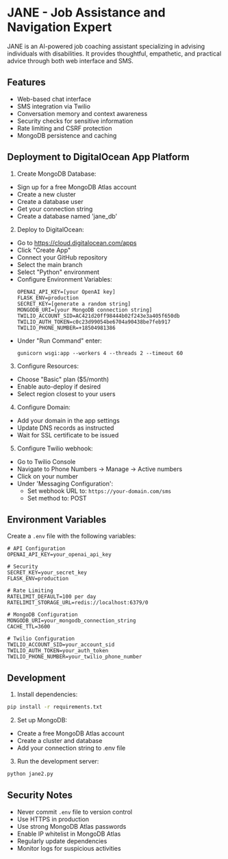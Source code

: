 # JANE - Job Assistance and Navigation Expert

JANE is an AI-powered job coaching assistant specializing in advising individuals with disabilities. It provides thoughtful, empathetic, and practical advice through both web interface and SMS.

## Features

- Web-based chat interface
- SMS integration via Twilio
- Conversation memory and context awareness
- Security checks for sensitive information
- Rate limiting and CSRF protection
- MongoDB persistence and caching

## Deployment to DigitalOcean App Platform

1. Create MongoDB Database:
- Sign up for a free MongoDB Atlas account
- Create a new cluster
- Create a database user
- Get your connection string
- Create a database named 'jane_db'

2. Deploy to DigitalOcean:
- Go to https://cloud.digitalocean.com/apps
- Click "Create App"
- Connect your GitHub repository
- Select the main branch
- Select "Python" environment
- Configure Environment Variables:
  ```
  OPENAI_API_KEY=[your OpenAI key]
  FLASK_ENV=production
  SECRET_KEY=[generate a random string]
  MONGODB_URI=[your MongoDB connection string]
  TWILIO_ACCOUNT_SID=AC421d20ff98444b02f243e3a405f650db
  TWILIO_AUTH_TOKEN=c0c23d99054be6704a90438be7feb917
  TWILIO_PHONE_NUMBER=+18504981386
  ```
- Under "Run Command" enter:
  ```
  gunicorn wsgi:app --workers 4 --threads 2 --timeout 60
  ```

3. Configure Resources:
- Choose "Basic" plan ($5/month)
- Enable auto-deploy if desired
- Select region closest to your users

4. Configure Domain:
- Add your domain in the app settings
- Update DNS records as instructed
- Wait for SSL certificate to be issued

5. Configure Twilio webhook:
- Go to Twilio Console
- Navigate to Phone Numbers → Manage → Active numbers
- Click on your number
- Under 'Messaging Configuration':
  - Set webhook URL to: `https://your-domain.com/sms`
  - Set method to: POST

## Environment Variables

Create a `.env` file with the following variables:

```
# API Configuration
OPENAI_API_KEY=your_openai_api_key

# Security
SECRET_KEY=your_secret_key
FLASK_ENV=production

# Rate Limiting
RATELIMIT_DEFAULT=100 per day
RATELIMIT_STORAGE_URL=redis://localhost:6379/0

# MongoDB Configuration
MONGODB_URI=your_mongodb_connection_string
CACHE_TTL=3600

# Twilio Configuration
TWILIO_ACCOUNT_SID=your_account_sid
TWILIO_AUTH_TOKEN=your_auth_token
TWILIO_PHONE_NUMBER=your_twilio_phone_number
```

## Development

1. Install dependencies:
```bash
pip install -r requirements.txt
```

2. Set up MongoDB:
- Create a free MongoDB Atlas account
- Create a cluster and database
- Add your connection string to .env file

3. Run the development server:
```bash
python jane2.py
```

## Security Notes

- Never commit `.env` file to version control
- Use HTTPS in production
- Use strong MongoDB Atlas passwords
- Enable IP whitelist in MongoDB Atlas
- Regularly update dependencies
- Monitor logs for suspicious activities

